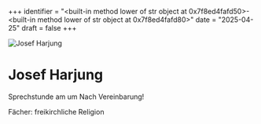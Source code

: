 
+++
identifier = "<built-in method lower of str object at 0x7f8ed4fafd50>-<built-in method lower of str object at 0x7f8ed4fafd80>"
date = "2025-04-25"
draft = false
+++

<div class="row">
<div class="column">
<img src="/images/personal/Harjung.jpg" alt="Josef Harjung"> 
</div>
<div class="column">

# Josef Harjung

Sprechstunde am  um Nach Vereinbarung!

Fächer: freikirchliche Religion













</div>
</div> 

